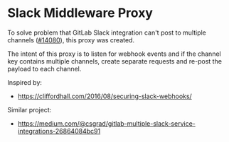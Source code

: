 # Slack Middleware Proxy

To solve problem that GitLab Slack integration can't post to multiple channels
([#14080]), this proxy was created.

The intent of this proxy is to listen for webhook events and if the channel key
contains multiple channels, create separate requests and re-post the payload to
each channel.

Inspired by:
- https://cliffordhall.com/2016/08/securing-slack-webhooks/

Similar project:
- https://medium.com/@csgrad/gitlab-multiple-slack-service-integrations-26864084bc91

[#14080]: https://gitlab.com/gitlab-org/gitlab/issues/14080

